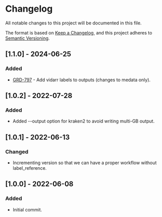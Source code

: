 # Changelog
All notable changes to this project will be documented in this file.

The format is based on [Keep a Changelog](https://keepachangelog.com/en/1.0.0/),
and this project adheres to [Semantic Versioning](https://semver.org/spec/v2.0.0.html).

## [1.1.0] - 2024-06-25
### Added
- [GRD-797](https://jira.oicr.on.ca/browse/GRD-797) - Add vidarr labels to outputs (changes to medata only).

## [1.0.2] - 2022-07-28
### Added
- Added --output option for kraken2 to avoid writing multi-GB output.

## [1.0.1] - 2022-06-13
### Changed
- Incrementing version so that we can have a proper workflow without label_reference.

## [1.0.0] - 2022-06-08
### Added
- Initial commit.

